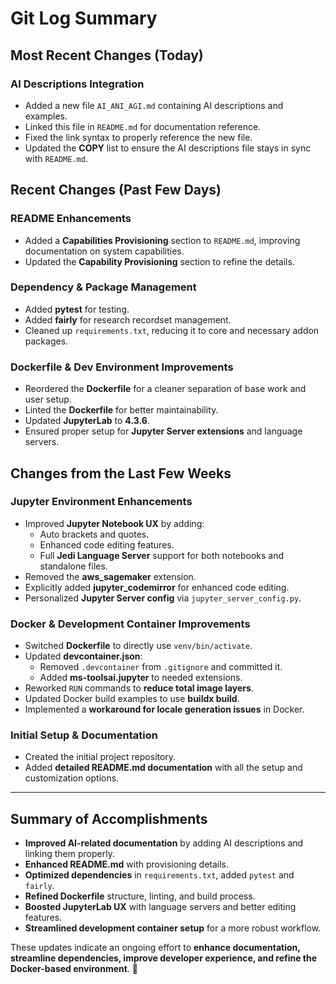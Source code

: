 # Git Log Summary

## **Most Recent Changes (Today)**

### **AI Descriptions Integration**

- Added a new file `AI_ANI_AGI.md` containing AI descriptions and examples.
- Linked this file in `README.md` for documentation reference.
- Fixed the link syntax to properly reference the new file.
- Updated the **COPY** list to ensure the AI descriptions file stays in sync with `README.md`.

## **Recent Changes (Past Few Days)**

### **README Enhancements**

- Added a **Capabilities Provisioning** section to `README.md`, improving documentation on system capabilities.
- Updated the **Capability Provisioning** section to refine the details.

### **Dependency & Package Management**

- Added **pytest** for testing.
- Added **fairly** for research recordset management.
- Cleaned up `requirements.txt`, reducing it to core and necessary addon packages.

### **Dockerfile & Dev Environment Improvements**

- Reordered the **Dockerfile** for a cleaner separation of base work and user setup.
- Linted the **Dockerfile** for better maintainability.
- Updated **JupyterLab** to **4.3.6**.
- Ensured proper setup for **Jupyter Server extensions** and language servers.

## **Changes from the Last Few Weeks**

### **Jupyter Environment Enhancements**

- Improved **Jupyter Notebook UX** by adding:
  - Auto brackets and quotes.
  - Enhanced code editing features.
  - Full **Jedi Language Server** support for both notebooks and standalone files.
- Removed the **aws_sagemaker** extension.
- Explicitly added **jupyter_codemirror** for enhanced code editing.
- Personalized **Jupyter Server config** via `jupyter_server_config.py`.

### **Docker & Development Container Improvements**

- Switched **Dockerfile** to directly use `venv/bin/activate`.
- Updated **devcontainer.json**:
  - Removed `.devcontainer` from `.gitignore` and committed it.
  - Added **ms-toolsai.jupyter** to needed extensions.
- Reworked `RUN` commands to **reduce total image layers**.
- Updated Docker build examples to use **buildx build**.
- Implemented a **workaround for locale generation issues** in Docker.

### **Initial Setup & Documentation**

- Created the initial project repository.
- Added **detailed README.md documentation** with all the setup and customization options.

---

## **Summary of Accomplishments**

- **Improved AI-related documentation** by adding AI descriptions and linking them properly.
- **Enhanced README.md** with provisioning details.
- **Optimized dependencies** in `requirements.txt`, added `pytest` and `fairly`.
- **Refined Dockerfile** structure, linting, and build process.
- **Boosted JupyterLab UX** with language servers and better editing features.
- **Streamlined development container setup** for a more robust workflow.

These updates indicate an ongoing effort to **enhance documentation, streamline dependencies, improve developer experience, and refine the Docker-based environment**. 🚀
